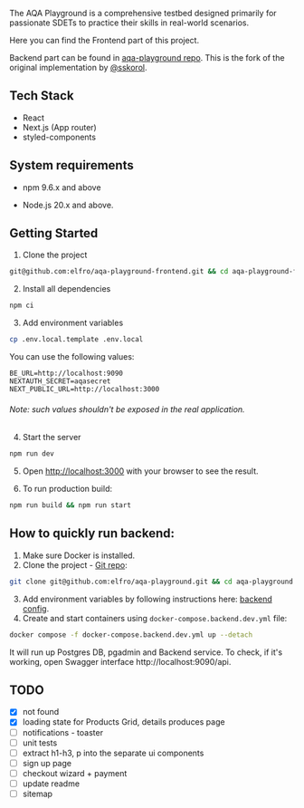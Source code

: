 The AQA Playground is a comprehensive testbed designed primarily for passionate SDETs to practice their skills in real-world scenarios.

Here you can find the Frontend part of this project. 

Backend part can be found in [aqa-playground repo](git@github.com:elfro/aqa-playground.git). This is the fork of the original implementation by [@sskorol](https://github.com/sskorol/aqa-playground).

## Tech Stack

- React
- Next.js (App router)
- styled-components

## System requirements
- npm 9.6.x and above

- Node.js 20.x and above.

## Getting Started

1. Clone the project
```bash
git@github.com:elfro/aqa-playground-frontend.git && cd aqa-playground-frontend
```
2. Install all dependencies
```bash
npm ci
```
3. Add environment variables
```bash
cp .env.local.template .env.local  
```

You can use the following values:
```.dotenv
BE_URL=http://localhost:9090
NEXTAUTH_SECRET=aqasecret
NEXT_PUBLIC_URL=http://localhost:3000
```
###### Note: such values shouldn't be exposed in the real application.

4. Start the server
```bash
npm run dev
```
5. Open [http://localhost:3000](http://localhost:3000) with your browser to see the result.


6. To run production build:
```bash
npm run build && npm run start
```


## How to quickly run backend:
1. Make sure Docker is installed.
2. Clone the project - [Git repo](git@github.com:elfro/aqa-playground.git):
```bash
git clone git@github.com:elfro/aqa-playground.git && cd aqa-playground
```
3. Add environment variables by following instructions here: [backend config](https://github.com/elfro/aqa-playground/tree/main?tab=readme-ov-file#backend-config).
4. Create and start containers using `docker-compose.backend.dev.yml` file:
```bash
docker compose -f docker-compose.backend.dev.yml up --detach
```
It will run up Postgres DB, pgadmin and Backend service. To check, if it's working, open Swagger interface http://localhost:9090/api.

## TODO

- [x] not found
- [x] loading state for Products Grid, details produces page
- [ ] notifications - toaster
- [ ] unit tests
- [ ] extract h1-h3, p into the separate ui components
- [ ] sign up page
- [ ] checkout wizard + payment
- [ ] update readme
- [ ] sitemap